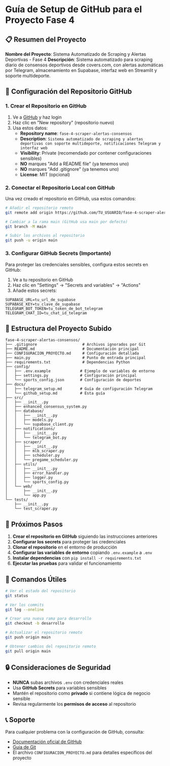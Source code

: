 # Guía de Setup de GitHub para el Proyecto Fase 4

## 📋 Resumen del Proyecto

**Nombre del Proyecto**: Sistema Automatizado de Scraping y Alertas Deportivas - Fase 4
**Descripción**: Sistema automatizado para scraping diario de consensos deportivos desde covers.com, con alertas automáticas por Telegram, almacenamiento en Supabase, interfaz web en Streamlit y soporte multideporte.

## 🔧 Configuración del Repositorio GitHub

### 1. Crear el Repositorio en GitHub

1. Ve a [GitHub](https://github.com) y haz login
2. Haz clic en "New repository" (repositorio nuevo)
3. Usa estos datos:
   - **Repository name**: `fase-4-scraper-alertas-consensos`
   - **Description**: `Sistema automatizado de scraping y alertas deportivas con soporte multideporte, notificaciones Telegram y interfaz web`
   - **Visibility**: Private (recomendado por contener configuraciones sensibles)
   - **NO** marques "Add a README file" (ya tenemos uno)
   - **NO** marques "Add .gitignore" (ya tenemos uno)
   - **License**: MIT (opcional)

### 2. Conectar el Repositorio Local con GitHub

Una vez creado el repositorio en GitHub, usa estos comandos:

```bash
# Añadir el repositorio remoto
git remote add origin https://github.com/TU_USUARIO/fase-4-scraper-alertas-consensos.git

# Cambiar a la rama main (GitHub usa main por defecto)
git branch -M main

# Subir los archivos al repositorio
git push -u origin main
```

### 3. Configurar GitHub Secrets (Importante)

Para proteger las credenciales sensibles, configura estos secrets en GitHub:

1. Ve a tu repositorio en GitHub
2. Haz clic en "Settings" → "Secrets and variables" → "Actions"
3. Añade estos secrets:

```
SUPABASE_URL=tu_url_de_supabase
SUPABASE_KEY=tu_clave_de_supabase
TELEGRAM_BOT_TOKEN=tu_token_de_bot_telegram
TELEGRAM_CHAT_ID=tu_chat_id_telegram
```

## 📁 Estructura del Proyecto Subido

```
fase-4-scraper-alertas-consensos/
├── .gitignore                    # Archivos ignorados por Git
├── README.md                     # Documentación principal
├── CONFIGURACION_PROYECTO.md     # Configuración detallada
├── main.py                       # Punto de entrada principal
├── requirements.txt              # Dependencias Python
├── config/
│   ├── .env.example             # Ejemplo de variables de entorno
│   ├── settings.py              # Configuración principal
│   └── sports_config.json       # Configuración de deportes
├── docs/
│   ├── telegram_setup.md        # Guía de configuración Telegram
│   └── github_setup.md          # Esta guía
├── src/
│   ├── __init__.py
│   ├── enhanced_consensus_system.py
│   ├── database/
│   │   ├── __init__.py
│   │   ├── models.py
│   │   └── supabase_client.py
│   ├── notifications/
│   │   ├── __init__.py
│   │   └── telegram_bot.py
│   ├── scraper/
│   │   ├── __init__.py
│   │   ├── mlb_scraper.py
│   │   ├── scheduler.py
│   │   └── pregame_scheduler.py
│   ├── utils/
│   │   ├── __init__.py
│   │   ├── error_handler.py
│   │   ├── logger.py
│   │   └── sports_config.py
│   └── web/
│       ├── __init__.py
│       └── app.py
└── tests/
    ├── __init__.py
    └── test_scraper.py
```

## 🚀 Próximos Pasos

1. **Crear el repositorio en GitHub** siguiendo las instrucciones anteriores
2. **Configurar los secrets** para proteger las credenciales
3. **Clonar el repositorio** en el entorno de producción
4. **Configurar las variables de entorno** copiando `.env.example` a `.env`
5. **Instalar dependencias** con `pip install -r requirements.txt`
6. **Ejecutar las pruebas** para validar el funcionamiento

## 📝 Comandos Útiles

```bash
# Ver el estado del repositorio
git status

# Ver los commits
git log --oneline

# Crear una nueva rama para desarrollo
git checkout -b desarrollo

# Actualizar el repositorio remoto
git push origin main

# Obtener cambios del repositorio remoto
git pull origin main
```

## 🔒 Consideraciones de Seguridad

- **NUNCA** subas archivos `.env` con credenciales reales
- Usa **GitHub Secrets** para variables sensibles
- Mantén el repositorio como **privado** si contiene lógica de negocio sensible
- Revisa regularmente los **permisos de acceso** al repositorio

## 📞 Soporte

Para cualquier problema con la configuración de GitHub, consulta:
- [Documentación oficial de GitHub](https://docs.github.com/)
- [Guía de Git](https://git-scm.com/doc)
- El archivo `CONFIGURACION_PROYECTO.md` para detalles específicos del proyecto

